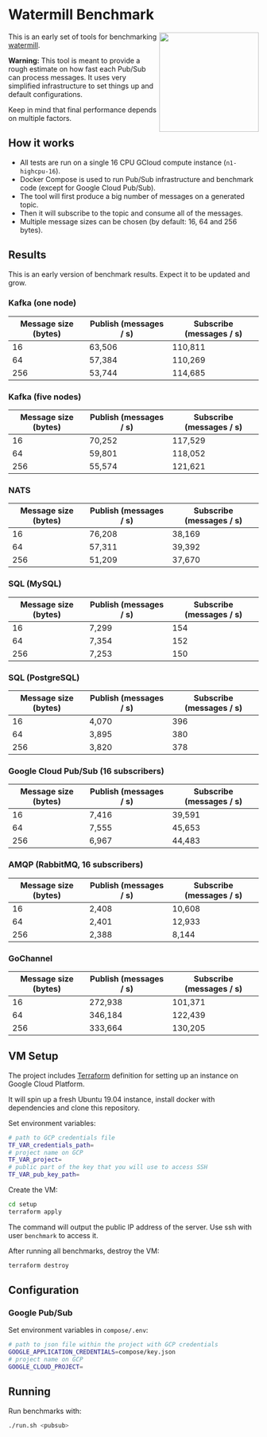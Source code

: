 # Watermill Benchmark
<img align="right" width="200" src="https://threedots.tech/watermill-io/watermill-logo.png">

This is an early set of tools for benchmarking [watermill](https://github.com/ThreeDotsLabs/watermill).

**Warning:** This tool is meant to provide a rough estimate on how fast each Pub/Sub can process messages.
It uses very simplified infrastructure to set things up and default configurations.

Keep in mind that final performance depends on multiple factors.

## How it works

* All tests are run on a single 16 CPU GCloud compute instance (`n1-highcpu-16`).
* Docker Compose is used to run Pub/Sub infrastructure and benchmark code (except for Google Cloud Pub/Sub).
* The tool will first produce a big number of messages on a generated topic.
* Then it will subscribe to the topic and consume all of the messages.
* Multiple message sizes can be chosen (by default: 16, 64 and 256 bytes).

## Results

This is an early version of benchmark results. Expect it to be updated and grow.

### Kafka (one node)

| Message size (bytes) | Publish (messages / s) | Subscribe (messages / s) |
| -------------------- | ---------------------- | ------------------------ |
| 16                   | 63,506                 | 110,811                  |
| 64                   | 57,384                 | 110,269                  |
| 256                  | 53,744                 | 114,685                  |

### Kafka (five nodes)

| Message size (bytes) | Publish (messages / s) | Subscribe (messages / s) |
| -------------------- | ---------------------- | ------------------------ |
| 16                   | 70,252                 | 117,529                  |
| 64                   | 59,801                 | 118,052                  |
| 256                  | 55,574                 | 121,621                  |

### NATS

| Message size (bytes) | Publish (messages / s) | Subscribe (messages / s) |
| -------------------- | ---------------------- | ------------------------ |
| 16                   | 76,208                 | 38,169                   |
| 64                   | 57,311                 | 39,392                   |
| 256                  | 51,209                 | 37,670                   |

### SQL (MySQL)

| Message size (bytes) | Publish (messages / s) | Subscribe (messages / s) |
| -------------------- | ---------------------- | ------------------------ |
| 16                   | 7,299                  | 154                      |
| 64                   | 7,354                  | 152                      |
| 256                  | 7,253                  | 150                      |

### SQL (PostgreSQL)

| Message size (bytes) | Publish (messages / s) | Subscribe (messages / s) |
| -------------------- | ---------------------- | ------------------------ |
| 16                   | 4,070                  | 396                      |
| 64                   | 3,895                  | 380                      |
| 256                  | 3,820                  | 378                      |

### Google Cloud Pub/Sub (16 subscribers)

| Message size (bytes) | Publish (messages / s) | Subscribe (messages / s) |
| -------------------- | ---------------------- | ------------------------ |
| 16                   | 7,416                  | 39,591                   |
| 64                   | 7,555                  | 45,653                   |
| 256                  | 6,967                  | 44,483                   |

### AMQP (RabbitMQ, 16 subscribers)

| Message size (bytes) | Publish (messages / s) | Subscribe (messages / s) |
| -------------------- | ---------------------- | ------------------------ |
| 16                   | 2,408                  | 10,608                   |
| 64                   | 2,401                  | 12,933                   |
| 256                  | 2,388                  | 8,144                    |

### GoChannel

| Message size (bytes) | Publish (messages / s) | Subscribe (messages / s) |
| -------------------- | ---------------------- | ------------------------ |
| 16                   | 272,938                | 101,371                  |
| 64                   | 346,184                | 122,439                  |
| 256                  | 333,664                | 130,205                  |

## VM Setup

The project includes [Terraform](https://www.terraform.io/) definition for setting up an instance on Google Cloud Platform.

It will spin up a fresh Ubuntu 19.04 instance, install docker with dependencies and clone this repository.

Set environment variables:

```bash
# path to GCP credentials file
TF_VAR_credentials_path=
# project name on GCP
TF_VAR_project=
# public part of the key that you will use to access SSH
TF_VAR_pub_key_path=
```

Create the VM:

```bash
cd setup
terraform apply
```

The command will output the public IP address of the server. Use ssh with user `benchmark` to access it.

After running all benchmarks, destroy the VM:

```bash
terraform destroy
```

## Configuration

### Google Pub/Sub

Set environment variables in `compose/.env`:

```bash
# path to json file within the project with GCP credentials
GOOGLE_APPLICATION_CREDENTIALS=compose/key.json
# project name on GCP
GOOGLE_CLOUD_PROJECT=
```

## Running

Run benchmarks with:

```bash
./run.sh <pubsub>
```
